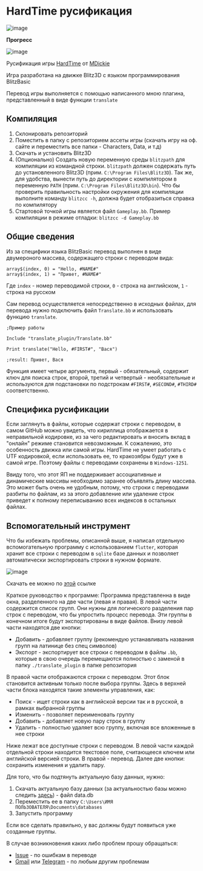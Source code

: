 # HardTime русификация

![image](https://github.com/softbie/hardtime-russification/assets/39442071/b0fd78b2-dede-430f-ab77-bdbb094be2fd)

**Прогресс**

![image](https://progress-bar.dev/55/?width=320&color=green&suffix=%)


Русификация игры [HardTime](http://www.mdickie.com/prev_hardtime.htm) от [MDickie](http://www.mdickie.com/)

Игра разработана на движке Blitz3D с языком программирования BlitzBasic

Перевод игры выполняется с помощью написанного мною плагина, представленный в виде функции `translate`

## Компиляция
1. Склонировать репозиторий
2. Поместить в папку с репозиторием ассеты игры (скачать игру на оф. сайте и переместить все папки - Characters, Data, и т.д)
3. Скачать и установить Blitz3D
4. (Опционально) Создать новую переменную среды `blitzpath` для компиляции из командной строки. `blitzpath` должен содержать путь до установленного Blitz3D (прим. `C:\Program Files\Blitz3D`). Так же, для удобства, вынести путь до директории с компилятором в переменную `PATH` (прим. `C:\Program Files\Blitz3D\bin`). Что бы проверить правильность настройки окружения для компиляции выполните команду `blitzcc -h`, должна будет отобразиться справка по компилятору
5. Стартовой точкой игры является файл `Gameplay.bb`. Пример компиляции в режиме отладки: `blitzcc -d Gameplay.bb`

## Общие сведения
Из за специфики языка BlitzBasic перевод выполнен в виде двумероного массива, содержащего строки с переводом вида:

```
array$(index, 0) = "Hello, #NAME#"
array$(index, 1) = "Привет, #NAME#"
```

Где `index` - номер переводимой строки, `0` - строка на английском, `1` - строка на русском

Сам перевод осуществляется непосредственно в исходных файлах, для перевода нужно подключить файл `Translate.bb` и использовать функцию `translate`.

```
;Пример работы

Include "translate_plugin/Translate.bb"

Print translate("Hello, #FIRST#", "Вася")

;result: Привет, Вася
```

Функция имеет четыре аргумента, первый - обязательный, содержит ключ для поиска строк, второй, третий и четвертый - необязательные и используются для подстановки по подстрокам `#FIRST#`, `#SECOND#`, `#THIRD#` соответственно.

## Специфика русификации

Если заглянуть в файлы, которые содержат строки с переводом, в самом GitHub можно увидеть, что кириллица отображается в неправильной кодировке, из за чего редактировать и вносить вклад в "онлайн" режиме становится невозможным. К сожалению, это особенность движка или самой игры. HardTime не умеет работать с UTF кодировкой, если использовать ее, то кракозябры будут уже в самой игре. Поэтому файлы с переводами сохранены в `Windows-1251`.

Ввиду того, что этот ЯП не поддерживает ассоциативные и динамические массивы необходимо заранее объявлять длину массива. Это может быть очень не удобным, потому, что строки с переводами разбиты по файлам, из за этого добавление или удаление строк приведет к полному переписыванию всех индексов в остальных файлах.

## Вспомогательный инструмент

Что бы избежать проблемы, описанной выше, я написал отдельную вспомогательную программу с использованием `flutter`, которая хранит все строки с переводом в `sqlite` базе данных и позволяет автоматически экспортировать строки в нужном формате.

![image](https://github.com/softbie/hardtime-russification/assets/39442071/582c6d17-59dc-4065-930f-05b4f3b64d63)

Скачать ее можно по [этой](https://github.com/softbie/hardtime-russification/releases/download/0.0.6/ht_translation.zip) ссылке

Краткое руководство к программе:
Программа представленна в виде окна, разделенного на две части (левая и правая).
В левой части содержится список групп. Они нужны для логического разделения пар строк с переводом, что бы упростить процесс перевода. Эти группы в конечном итоге будут экспортированы в виде файлов. Внизу левой части находятся две кнопки:
* Добавить - добавляет группу (рекомендую устанавливать названия групп на латинице без спец символов)
* Экспорт - экспортирует все строки с переводом в файлы `.bb`, которые в свою очередь перемещаются полностью с заменой в папку `./translate_plugin` в папке репозитория

В правой части отображаются строки с переводом. Этот блок становится активным только после выбора группы. Здесь в верхней части блока находятся такие элементы управления, как:
* Поиск - ищет строки как в английской версии так и в русской, в рамках выбранной группы
* Изменить - позволяет переименовать группу
* Добавить - добавляет новую пару строк в группу
* Удалить - полностью удаляет всю группу, включая все вложенные в нее строки

Ниже лежат все доступные строки с переводом. В левой части каждой отдельной строки находится текстовое поле, считающееся ключем или английской версией строки. В правой - перевод. Далее две кнопки: сохранить изменения и удалить пару.

Для того, что бы подтянуть актуальную базу данных, нужно:
1. Скачать актуальную базу данных (за актуальностью базы можно следить [здесь](https://github.com/softbie/hardtime-russification/releases)) - файл data.db
2. Переместить ее в папку `C:\Users\ИМЯ ПОЛЬЗОВАТЕЛЯ\Documents\databases`
3. Запустить программу

Если все сделать правильно, у вас должны будут появиться уже созданные группы.

В случае возникновения каких либо проблем прошу обращаться:
* [Issue](https://github.com/softbie/hardtime-russification/issues) - по ошибкам в переводе
* [Gmail](mailto:async13hhz@gmail.com) или [Telegram](https://t.me/async13hhz) - по любым другим проблемам
